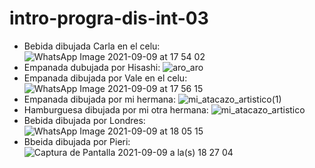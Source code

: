 # intro-progra-dis-int-03
- Bebida dibujada Carla en el celu: 
![WhatsApp Image 2021-09-09 at 17 54 02](https://user-images.githubusercontent.com/88598193/132761496-fe79dce4-da13-4784-9a57-c74972861363.jpeg)
- Empanada dubujada por Hisashi:
![aro_aro](https://user-images.githubusercontent.com/88598193/132761800-34dee1f2-6583-4234-b5e6-e77e8cc16230.jpg)
- Empanada dibujada por Vale en el celu:
![WhatsApp Image 2021-09-09 at 17 56 15](https://user-images.githubusercontent.com/88598193/132761855-b868327e-d1f0-44ea-8d59-d0b89cf93f17.jpeg)
- Empanada dibujada por mi hermana:
![mi_atacazo_artistico(1)](https://user-images.githubusercontent.com/88598193/132761920-9d4ec1e6-23a3-4c9e-8987-8685025b8d6a.jpg)
- Hamburguesa dibujada por mi otra hermana:
![mi_atacazo_artistico](https://user-images.githubusercontent.com/88598193/132762342-96faa08b-37b0-47c0-89a2-9dedc5d646a9.jpg)
- Bebida dibujada por Londres:
![WhatsApp Image 2021-09-09 at 18 05 15](https://user-images.githubusercontent.com/88598193/132762599-9ce5f796-f23a-445b-bab1-bbc36e984a19.jpeg)
- Bbeida dibujada por Pieri:
![Captura de Pantalla 2021-09-09 a la(s) 18 27 04](https://user-images.githubusercontent.com/88598193/132765080-7226df77-8f39-4878-8da1-e9efc615d8e3.png)
